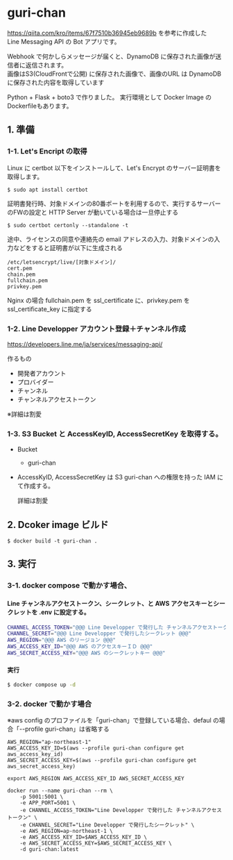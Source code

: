 # guri-chan

https://qiita.com/kro/items/67f7510b36945eb9689b を参考に作成した<br/>
Line Messaging API の Bot アプリです。<br/>

Webhook で何かしらメッセージが届くと、DynamoDB に保存された画像が送信者に返信されます。<br/>
画像はS3(CloudFrontで公開) に保存された画像で、画像のURL は DynamoDB に保存された内容を取得しています

Python + Flask + boto3 で作りました。
実行環境として Docker Image のDockerfileもあります。

## 1. 準備

### 1-1. Let's Encript の取得

Linux に certbot 以下をインストールして、Let's Encrypt のサーバー証明書を取得します。

```
$ sudo apt install certbot
```

証明書発行時、対象ドメインの80番ポートを利用するので、実行するサーバーのFWの設定と HTTP Server が動いている場合は一旦停止する

```
$ sudo certbot certonly --standalone -t
```

途中、ライセンスの同意や連絡先の email アドレスの入力、対象ドメインの入力などをすると証明書が以下に生成される
```
/etc/letsencrypt/live/[対象ドメイン]/
cert.pem
chain.pem
fullchain.pem
privkey.pem
```

Nginx の場合 fullchain.pem を ssl_certificate に、privkey.pem を　ssl_certificate_key に指定する


### 1-2. Line Developper アカウント登録＋チャンネル作成

https://developers.line.me/ja/services/messaging-api/

作るもの
* 開発者アカウント
* プロバイダー
* チャンネル
* チャンネルアクセストークン

※詳細は割愛

### 1-3. S3 Bucket と AccessKeyID, AccessSecretKey を取得する。

* Bucket

  * guri-chan

* AccessKyID, AccessSecretKey は S3 guri-chan への権限を持った IAM にて作成する。

  詳細は割愛


## 2. Dcoker image ビルド
```
$ docker build -t guri-chan .
```

## 3. 実行

### 3-1. docker compose で動かす場合、

#### Line チャンネルアクセストークン、シークレット、と AWS アクセスキーとシークレットを .env に設定する。

```bash
CHANNEL_ACCESS_TOKEN="@@@ Line Developper で発行した チャンネルアクセストークン @@@"
CHANNEL_SECRET="@@@ Line Developper で発行したシークレット @@@"
AWS_REGION="@@@ AWS のリージョン @@@"
AWS_ACCESS_KEY_ID="@@@ AWS のアクセスキーＩＤ @@@"
AWS_SECRET_ACCESS_KEY="@@@ AWS のシークレットキー @@@"
```

#### 実行

```bash
$ docker compose up -d
```

### 3-2. docker で動かす場合

※aws config のプロファイルを「guri-chan」で登録している場合、defaul の場合「--profile guri-chan」は省略する
```
AWS_REGION="ap-northeast-1"
AWS_ACCESS_KEY_ID=$(aws --profile guri-chan configure get aws_access_key_id)
AWS_SECRET_ACCESS_KEY=$(aws --profile guri-chan configure get aws_secret_access_key)

export AWS_REGION AWS_ACCESS_KEY_ID AWS_SECRET_ACCESS_KEY

docker run --name guri-chan --rm \
	-p 5001:5001 \
	-e APP_PORT=5001 \
	-e CHANNEL_ACCESS_TOKEN="Line Developper で発行した チャンネルアクセストークン" \
	-e CHANNEL_SECRET="Line Developper で発行したシークレット" \
	-e AWS_REGION=ap-northeast-1 \
	-e AWS_ACCESS_KEY_ID=$AWS_ACCESS_KEY_ID \
	-e AWS_SECRET_ACCESS_KEY=$AWS_SECRET_ACCESS_KEY \
	-d guri-chan:latest
```
